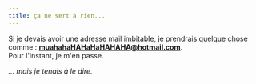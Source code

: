 ```yaml
---
title: ça ne sert à rien...
---
```


Si je devais avoir une adresse mail imbitable, je prendrais quelque chose
comme : **muahahaHAHaHaHAHAHA@hotmail.com**.  
Pour l'instant, je m'en passe.

_... mais je tenais à le dire._

